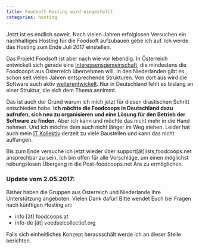 ```yaml
---
title: Foodsoft Hosting wird eingestellt
categories: hosting
---
```

Jetzt ist es endlich soweit. Nach vielen Jahren erfolglosen Versuchen ein
nachhaltiges Hosting für die Foodsoft aufzubauen gebe ich auf. Ich werde das
Hosting zum Ende Juli 2017 einstellen.

Das Projekt Foodsoft ist aber nach wie vor lebendig. In Österreich entwickelt
sich gerade eine [Interessensgemeinschaft](https://foodcoops.at/), die mindestens
die Foodcoops aus Österreich übernehmen will. In den Niederlanden gibt es schon
seit vielen Jahren entsprechende Strukturen. Von dort aus wird die Software auch
aktiv [weiterentwickelt](https://github.com/foodcoops/foodsoft/pulse/monthly).
Nur in Deutschland fehlt es bislang an einer Struktur, die sich dem Thema annimmt.

Das ist auch der Grund warum ich mich jetzt für diesen drastischen Schritt
entschieden habe. **Ich möchte die Foodcoops in Deutschland dazu aufrufen, sich
neu zu organisieren und eine Lösung für den Betrieb der Software zu finden.** Aber
ich kann und möchte das nicht mehr in die Hand nehmen. Und ich möchte dem auch
nicht länger im Weg stehen. Leider hat auch mein
[IT Kollektiv](http://www.aboutsource.net/) derzeit zu viele Baustellen und kann
das nicht auffangen.

Bis zum Ende versuche ich jetzt wieder über support[ät]lists,foodcoops.net ansprechbar
zu sein. Ich bin offen für alle Vorschläge, um einen möglichst reibungslosen
Übergang in die Post-foodcoops.net Ära zu ermöglichen.

### Update vom 2.05.2017:

Bisher haben die Gruppen aus Österreich und Niederlande ihre Unterstützung
angeboten. Vielen Dank dafür! Bitte wendet Euch bei Fragen nach künftigen
Hosting an:

* info [ät] foodcoops.at
* info-de [ät] voedselcollectief.org

Falls sich einheitliches Konzept herausschält werde ich an dieser Stelle berichten.

